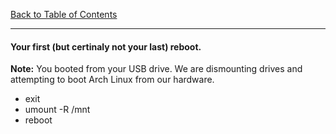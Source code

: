 [Back to Table of Contents](../README.md)
***

#### Your first (but certinaly not your last) reboot. 
__Note:__ You booted from your USB drive.  We are dismounting drives
and attempting to boot Arch Linux from our hardware.

* exit
* umount -R /mnt
* reboot
